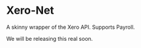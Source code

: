 Xero-Net
========

A skinny wrapper of the Xero API. Supports Payroll.

We will be releasing this real soon.
